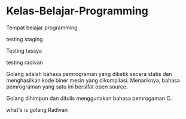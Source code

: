 # Kelas-Belajar-Programming

Tempat belajar programming

testing staging

Testing tassya

testing radivan

Golang adalah bahasa pemrograman yang diketik secara statis dan menghasilkan kode biner mesin yang dikompilasi. Menariknya, bahasa pemrograman yang satu ini bersifat open source.

Golang dihimpun dan ditulis menggunakan bahasa pemrogaman C.

what's is golang Radivan
